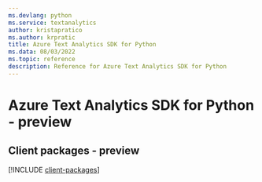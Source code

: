 ```yaml
---
ms.devlang: python
ms.service: textanalytics
author: kristapratico
ms.author: krpratic
title: Azure Text Analytics SDK for Python
ms.data: 08/03/2022
ms.topic: reference
description: Reference for Azure Text Analytics SDK for Python
---
```

# Azure Text Analytics SDK for Python - preview

## Client packages - preview
[!INCLUDE [client-packages](text-analytics-client-index.md)]